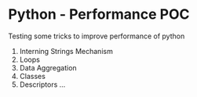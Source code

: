 # Python - Performance POC

Testing some tricks to improve performance of python

1. Interning Strings Mechanism
2. Loops
3. Data Aggregation
4. Classes
5. Descriptors
...

